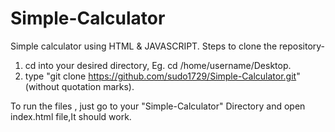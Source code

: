 # Simple-Calculator
Simple calculator using HTML &amp; JAVASCRIPT.
Steps to clone the repository-
1) cd into your desired directory, Eg. cd /home/username/Desktop. 
2) type "git clone https://github.com/sudo1729/Simple-Calculator.git" (without quotation marks).

To run the files , just go to your "Simple-Calculator" Directory and open index.html file,It should work.
